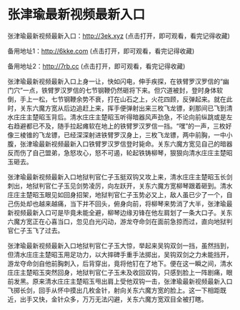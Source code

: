 # 张津瑜最新视频最新入口

张津瑜最新视频最新入口：http://3ek.xyz (点击打开，即可观看，看完记得收藏)

备用地址1：http://6kke.com (点击打开，即可观看，看完记得收藏)

备用地址2：http://7rb.cc (点击打开，即可观看，看完记得收藏)



张津瑜最新视频最新入口上身一让，快如闪电，伸手疾探，在铁臂罗汉罗信的“幽门穴”一点，铁臂罗汉罗信的七节钢鞭仍然砸将下来。但穴道被封，登时身体软倒，手上一松，七节钢鞭余势不衰，打在山石之上，火花四顾，反弹起来。就在此时，关东六魔方宽从后边追赶上来，挥手便弹射出来三枚飞龙镖，刹那间已飞到清水庄庄主楚昭玉背后。清水庄庄主楚昭玉听得暗器风声劲急，不论向前纵跳或是左右趋避都已不及，随手拉起瘫软在地上的铁臂罗汉罗信一挡。“嘿”的一声，三枚好像三棱锥的飞龙镖，已经深深射进铁臂罗汉身上，三枚飞龙镖，两中前胸，一中小腹，张津瑜最新视频最新入口铁臂罗汉罗信登时毙命。关东六魔方宽见自己的暗器反而伤了自己盟弟，急怒攻心，怒不可遏，轮起铁铸柳琴，狠狠向清水庄庄主楚昭玉砸去。

张津瑜最新视频最新入口地狱判官仁子玉挺双钩又攻上来，清水庄庄主楚昭玉长剑刺出，地狱判官仁子玉见剑势凌厉，向左跃开，关东六魔方宽柳琴跟着砸到。清水庄庄主楚昭玉眼见如回身招架，地狱判官仁子玉势必又上，敌人虽已少了一个，自己伤处却也越来越痛，当下并不回头，俯身向前，将柳琴来势消了大半，张津瑜最新视频最新入口可是毕竟未能全避，柳琴边缘刃锋在他左肩划了一条大口子。关东六魔方宽正在心喜当口，忽见白光闪动，游龙夺命剑在面前急掠而过，直向地狱判官仁子玉飞了过去。

张津瑜最新视频最新入口地狱判官仁子玉大惊，举起来吴钩双剑一挡，虽然挡到，但清水庄庄主楚昭玉用足功力，以大摔碑手重手法掷出，吴钩双剑之力未能挡开，游龙夺命剑自他前胸刺入，后背穿出，竟将他钉在了地下。便在这一瞬之间，清水庄庄主楚昭玉突然回身，地狱判官仁子玉未及收回双钩，只感到脸上一阵剧痛，眼前发黑。原来清水庄庄主楚昭玉甩出肩上受他双钩一击，张津瑜最新视频最新入口飞掷长剑，回手从怀中摸出几枚金针，射向关东六魔方宽的脸上。这一下相距既近，出手又快，金针众多，万万无法闪避，关东六魔方宽双目全被打瞎。
